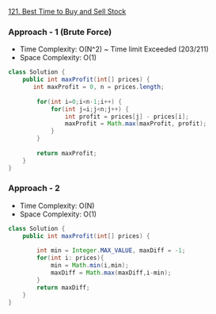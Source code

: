 
[121. Best Time to Buy and Sell Stock](https://leetcode.com/problems/best-time-to-buy-and-sell-stock/)

### Approach - 1 (Brute Force)

- Time Complexity: O(N^2)   ~ Time limit Exceeded (203/211)
- Space Complexity: O(1)

```java
class Solution {
    public int maxProfit(int[] prices) {
       int maxProfit = 0, n = prices.length;
        
        for(int i=0;i<n-1;i++) {
            for(int j=i;j<n;j++) {
                int profit = prices[j] - prices[i];
                maxProfit = Math.max(maxProfit, profit);
            }
        }
        
        return maxProfit;
    }
}
```

### Approach - 2 

- Time Complexity: O(N)
- Space Complexity: O(1)

```java
class Solution {
    public int maxProfit(int[] prices) {
                
        int min = Integer.MAX_VALUE, maxDiff = -1;
        for(int i: prices){
            min = Math.min(i,min);
            maxDiff = Math.max(maxDiff,i-min);
        }
        return maxDiff;
    }
}
```